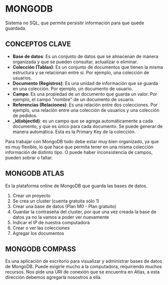 # MONGODB

Sistema no SQL, que permite persistir información para que quede guardada.

## CONCEPTOS CLAVE

- **Base de datos**: Es un conjunto de datos que se almacenan de manera organizada y que se pueden consultar, actualizar o eliminar.
- **Colección (Tablas)**: Es un conjunto de documentos que tienen la misma estructura y se relacionan entre sí. Por ejemplo, una colección de usuarios.
- **Documento (Registros)**: Es una unidad de información que se guarda en una colección. Por ejemplo, un documento de usuario.
- **Campo**: Es una propiedad de un documento que guarda un valor. Por ejemplo, el campo "nombre" de un documento de usuario.
- **Referencias (Relaciones)**: Es una relación entre dos colecciones. Por ejemplo, una relación entre una colección de usuarios y una colección de pedidos.
- **\_id(objectId)**: es un campo que se agrega automáticamente a cada documento, y que es único para cada documento. Se puede generar de manera automática. Esta es la Primary Key de la colección.

Para trabajar con MongoDB todo debe estar muy bien organizado, ya que es muy flexible, lo que hace que permita tener en una misma colección información de distinto tipo. O puede haber inconsistencia de campos, pueden sobrar o faltar.

## MONGODB ATLAS

Es la plataforma online de MongoDB que guarda las bases de datos.

1. Crear un proyecto
2. Se crea un cluster (cuenta gratuita sólo 1)
3. Crear una base de datos (Plan M0 - Plan gratuito)
4. Guardar la contraseña del cluster, por que una vez creada la base de datos ya no la vamos a poder ver nuevamente
5. Indicar el IP de nuestra computadora
6. Crear o ver las colecciones
7. Agregar los documentos

## MONGODB COMPASS

Es una aplicación de escritorio para visualizar y administrar bases de datos de MongoDB.
Puede exigirle mucho a la computadora, requiriendo muchos recursos.
Nos pide una URI de conexión que se encuentra en Atlas, a esta dirección debemos agregarla nosostros a ella.
